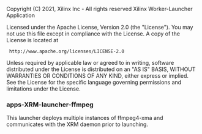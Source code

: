  Copyright (C) 2021, Xilinx Inc - All rights reserved
 Xilinx Worker-Launcher Application

 Licensed under the Apache License, Version 2.0 (the "License"). You may
 not use this file except in compliance with the License. A copy of the
 License is located at

     http://www.apache.org/licenses/LICENSE-2.0

 Unless required by applicable law or agreed to in writing, software
 distributed under the License is distributed on an "AS IS" BASIS, WITHOUT
 WARRANTIES OR CONDITIONS OF ANY KIND, either express or implied. See the
 License for the specific language governing permissions and limitations
 under the License.

### apps-XRM-launcher-ffmpeg 

This launcher deploys multiple instances of ffmpeg4-xma and communicates with the XRM daemon prior to launching.
